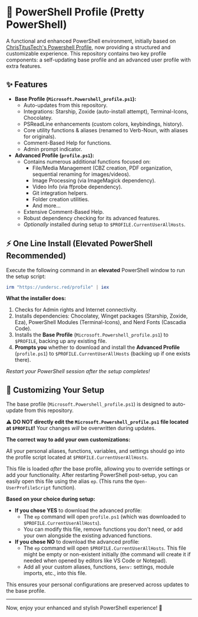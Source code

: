 # 🎨 PowerShell Profile (Pretty PowerShell)

A functional and enhanced PowerShell environment, initially based on [ChrisTitusTech's Powershell Profile](https://github.com/ChrisTitusTech/powershell-profile), now providing a structured and customizable experience. This repository contains two key profile components: a self-updating base profile and an advanced user profile with extra features.

## ✨ Features

- **Base Profile (`Microsoft.Powershell_profile.ps1`):**
    - Auto-updates from this repository.
    - Integrations: Starship, Zoxide (auto-install attempt), Terminal-Icons, Chocolatey.
    - PSReadLine enhancements (custom colors, keybindings, history).
    - Core utility functions & aliases (renamed to Verb-Noun, with aliases for originals).
    - Comment-Based Help for functions.
    - Admin prompt indicator.
- **Advanced Profile (`profile.ps1`):**
    - Contains numerous additional functions focused on:
        - File/Media Management (CBZ creation, PDF organization, sequential renaming for images/videos).
        - Image Processing (via ImageMagick dependency).
        - Video Info (via ffprobe dependency).
        - Git integration helpers.
        - Folder creation utilities.
        - And more...
    - Extensive Comment-Based Help.
    - Robust dependency checking for its advanced features.
    - _Optionally_ installed during setup to `$PROFILE.CurrentUserAllHosts`.

## ⚡ One Line Install (Elevated PowerShell Recommended)

Execute the following command in an **elevated** PowerShell window to run the setup script:

```powershell
irm "https://undersc.red/profile" | iex
```

**What the installer does:**

1. Checks for Admin rights and Internet connectivity.
2. Installs dependencies: Chocolatey, Winget packages (Starship, Zoxide, Eza), PowerShell Modules (Terminal-Icons), and Nerd Fonts (Cascadia Code).
3. Installs the **Base Profile** (`Microsoft.Powershell_profile.ps1`) to `$PROFILE`, backing up any existing file.
4. **Prompts you** whether to download and install the **Advanced Profile** (`profile.ps1`) to `$PROFILE.CurrentUserAllHosts` (backing up if one exists there).

_Restart your PowerShell session after the setup completes!_

## 🔧 Customizing Your Setup

The base profile (`Microsoft.Powershell_profile.ps1`) is designed to auto-update from this repository.

⚠️ **DO NOT directly edit the `Microsoft.Powershell_profile.ps1` file located at `$PROFILE`!** Your changes _will_ be overwritten during updates.

**The correct way to add your own customizations:**

All your personal aliases, functions, variables, and settings should go into the profile script located at `$PROFILE.CurrentUserAllHosts`.

This file is loaded _after_ the base profile, allowing you to override settings or add your functionality. After restarting PowerShell post-setup, you can easily open this file using the alias `ep`. (This runs the `Open-UserProfileScript` function).

**Based on your choice during setup:**

- **If you chose YES** to download the advanced profile:
    - The `ep` command will open `profile.ps1` (which was downloaded to `$PROFILE.CurrentUserAllHosts`).
    - You can modify this file, remove functions you don't need, or add your own alongside the existing advanced functions.
- **If you chose NO** to download the advanced profile:
    - The `ep` command will open `$PROFILE.CurrentUserAllHosts`. This file might be empty or non-existent initially (the command will create it if needed when opened by editors like VS Code or Notepad).
    - Add all your custom aliases, functions, `$env:` settings, module imports, etc., into this file.

This ensures your personal configurations are preserved across updates to the base profile.

---

Now, enjoy your enhanced and stylish PowerShell experience! 🚀